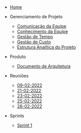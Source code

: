 * [Home](/)
* Gerenciamento de Projeto
    * [Comunicação da Equipe](Project/CommunicationPlan.md)
    * [Conhecimento da Equipe](Project/KnowledgeManagement.md)
    * [Gestão de Tempo](Project/Timeline.md)
    * [Gestão de Custo](Project/CostPlan.md)
    * [Estrutura Analítica do Projeto](Project/EAP.md)

* Produto
    * [Documento de Arquitetura](Product/ArchitectureDocument.md)

* Reuniões
    * [09-02-2022](Project/Atas/09-02-2022.md)
    * [21-02-2022](Project/Atas/21-02-2022.md)
    * [23-02-2022](Project/Atas/23-02-2022.md)
    * [25-02-2022](Project/Atas/25-02-2022.md)
    * [26-02-2022](Project/Atas/26-02-2022.md)

* Sprints
    * [Sprint 1](Project/Sprints/Sprint1.md)
